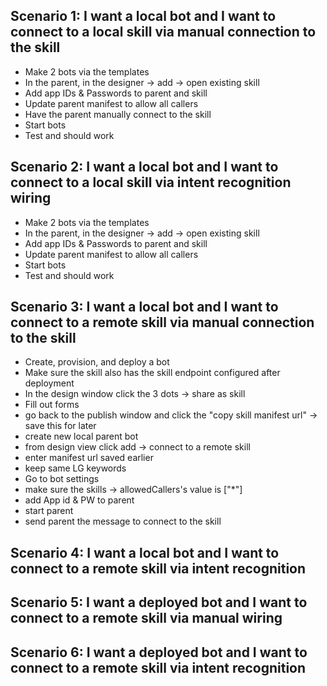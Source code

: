 ## Scenario 1: I want a local bot and I want to connect to a local skill via manual connection to the skill
- Make 2 bots via the templates
- In the parent, in the designer -> add -> open existing skill
- Add app IDs & Passwords to parent and skill
- Update parent manifest to allow all callers
- Have the parent manually connect to the skill
- Start bots
- Test and should work


## Scenario 2: I want a local bot and I want to connect to a local skill via intent recognition wiring
- Make 2 bots via the templates
- In the parent, in the designer -> add -> open existing skill
- Add app IDs & Passwords to parent and skill
- Update parent manifest to allow all callers
- Start bots
- Test and should work

## Scenario 3: I want a local bot and I want to connect to a remote skill via manual connection to the skill
- Create, provision, and deploy a bot
- Make sure the skill also has the skill endpoint configured after deployment
- In the design window click the 3 dots -> share as skill
- Fill out forms
- go back to the publish window and click the "copy skill manifest url" -> save this for later
- create new local parent bot
- from design view click add -> connect to a remote skill
- enter manifest url saved earlier
- keep same LG keywords
- Go to bot settings
- make sure the skills -> allowedCallers's value is ["*"]
- add App id & PW to parent
- start parent
- send parent the message to connect to the skill

## Scenario 4: I want a local bot and I want to connect to a remote skill via intent recognition

## Scenario 5: I want a deployed bot and I want to connect to a remote skill via manual wiring

## Scenario 6: I want a deployed bot and I want to connect to a remote skill via intent recognition
